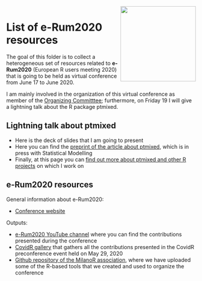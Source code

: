 <img src="https://user-images.githubusercontent.com/20061736/84913063-626df380-b0ba-11ea-8781-dbff9962e2c0.png" align="right" alt="" width="200" />

# List of e-Rum2020 resources

The goal of this folder is to collect a heterogeneous set of resources related to **e-Rum2020** (European R users meeting 2020) that is going to be held as virtual conference from June 17 to June 2020. 

I am mainly involved in the organization of this virtual conference as member of the [Organizing Committtee](https://2020.erum.io/about/organizers/); furthermore, on Friday 19 I will give a lightning talk about the R package ptmixed.

## Lightning talk about ptmixed

- Here is the deck of slides that I am going to present
- Here you can find the [preprint of the article about ptmixed](https://arxiv.org/abs/2004.11193), which is in press with Statistical Modelling
- Finally, at this page you can [find out more about ptmixed and other R projects](https://mirkosignorelli.wixsite.com/home/software) on which I work on

## e-Rum2020 resources

General information about e-Rum2020:
- [Conference website](https://2020.erum.io/)

Outputs:
- [e-Rum2020 YouTube channel](https://www.youtube.com/channel/UCDOoQShiQHE7_C-wuLqFJ7w) where you can find the contributions presented during the conference
- [CovidR gallery](https://milano-r.github.io/erum2020-covidr-contest/) that gathers all the contributions presented in the CovidR preconference event held on May 29, 2020
- [Github repository of the MilanoR association](https://github.com/Milano-R), where we have uploaded some of the R-based tools that we created and used to organize the conference
